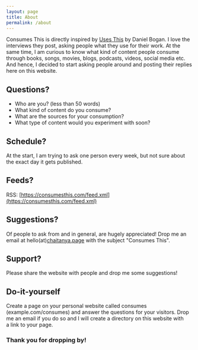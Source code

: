 ```yaml
---
layout: page
title: About
permalink: /about
---
```

Consumes This is directly inspired by [Uses This](https://usesthis.com/) by Daniel Bogan. I love the interviews they post, asking people what they use for their work. At the same time, I am curious to know what kind of content people consume through books, songs, movies, blogs, podcasts, videos,  social media etc. And hence, I decided to start asking people around and posting their replies here on this website.

## Questions?
- Who are you? (less than 50 words)
- What kind of content do you consume?
- What are the sources for your consumption?
- What type of content would you experiment with soon?

## Schedule?
At the start, I am trying to ask one person every week, but not sure about the exact day it gets published.

## Feeds?
RSS: [https://consumesthis.com/feed.xml](https://consumesthis.com/feed.xml)

## Suggestions?
Of people to ask from and in general, are hugely appreciated! Drop me an email at hello(at)[chaitanya.page](https://chaitanya.page/) with the subject "Consumes This".

## Support?
Please share the website with people and drop me some suggestions!

## Do-it-yourself
Create a page on your personal website called consumes (example.com/consumes) and answer the questions for your visitors. Drop me an email if you do so and I will create a directory on this website with a link to your page.

### Thank you for dropping by!